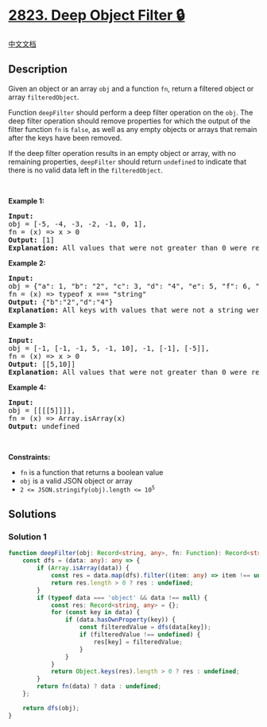 # [2823. Deep Object Filter 🔒](https://leetcode.com/problems/deep-object-filter)

[中文文档](/solution/2800-2899/2823.Deep%20Object%20Filter/README.md)

<!-- tags: -->

## Description

<p>Given an object or an array&nbsp;<code>obj</code> and a function <code>fn</code>, return a filtered object or array&nbsp;<code>filteredObject</code>.&nbsp;</p>

<p>Function <code>deepFilter</code>&nbsp;should perform a deep filter operation on the&nbsp;<code>obj</code>. The deep filter operation should remove properties for which the output of the filter function <code>fn</code> is <code>false</code>, as well as any empty objects or arrays that remain after the keys have been removed.</p>

<p>If the deep filter operation results in an empty object or array, with no remaining properties, <code>deepFilter</code> should return <code>undefined</code> to indicate that there is no valid data left in the <code>filteredObject</code>.</p>

<p>&nbsp;</p>
<p><strong class="example">Example 1:</strong></p>

<pre>
<strong>Input:</strong> 
obj = [-5, -4, -3, -2, -1, 0, 1], 
fn = (x) =&gt; x &gt; 0
<strong>Output:</strong> [1]
<strong>Explanation:</strong> All values that were not greater than 0 were removed.
</pre>

<p><strong class="example">Example 2:</strong></p>

<pre>
<strong>Input:</strong> 
obj = {&quot;a&quot;: 1, &quot;b&quot;: &quot;2&quot;, &quot;c&quot;: 3, &quot;d&quot;: &quot;4&quot;, &quot;e&quot;: 5, &quot;f&quot;: 6, &quot;g&quot;: {&quot;a&quot;: 1}}, 
fn = (x) =&gt; typeof x === &quot;string&quot;
<strong>Output:</strong> {&quot;b&quot;:&quot;2&quot;,&quot;d&quot;:&quot;4&quot;}
<strong>Explanation:</strong> All keys with values that were not a string were removed. When the object keys were removed during the filtering process, any resulting empty objects were also removed.
</pre>

<p><strong class="example">Example 3:</strong></p>

<pre>
<strong>Input:</strong> 
obj = [-1, [-1, -1, 5, -1, 10], -1, [-1], [-5]], 
fn = (x) =&gt; x &gt; 0
<strong>Output:</strong> [[5,10]]
<strong>Explanation:</strong> All values that were not greater than 0 were removed. When the values were removed during the filtering process, any resulting empty arrays were also removed.</pre>

<p><strong class="example">Example 4:</strong></p>

<pre>
<strong>Input:</strong> 
obj = [[[[5]]]], 
fn = (x) =&gt; Array.isArray(x)
<strong>Output:</strong> undefined
</pre>

<p>&nbsp;</p>
<p><strong>Constraints:</strong></p>

<ul>
	<li><code>fn</code> is a function that returns a boolean value</li>
	<li><code>obj</code> is a valid JSON object or array</li>
	<li><code>2 &lt;= JSON.stringify(obj).length &lt;= 10<sup>5</sup></code></li>
</ul>

## Solutions

### Solution 1

<!-- tabs:start -->

```ts
function deepFilter(obj: Record<string, any>, fn: Function): Record<string, any> | undefined {
    const dfs = (data: any): any => {
        if (Array.isArray(data)) {
            const res = data.map(dfs).filter((item: any) => item !== undefined);
            return res.length > 0 ? res : undefined;
        }
        if (typeof data === 'object' && data !== null) {
            const res: Record<string, any> = {};
            for (const key in data) {
                if (data.hasOwnProperty(key)) {
                    const filteredValue = dfs(data[key]);
                    if (filteredValue !== undefined) {
                        res[key] = filteredValue;
                    }
                }
            }
            return Object.keys(res).length > 0 ? res : undefined;
        }
        return fn(data) ? data : undefined;
    };

    return dfs(obj);
}
```

<!-- tabs:end -->

<!-- end -->
